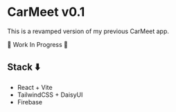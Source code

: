 # CarMeet v0.1

This is a revamped version of my previous CarMeet app.

🚧 Work In Progress 🚧

## Stack ⬇️
- React + Vite
- TailwindCSS + DaisyUI
- Firebase
